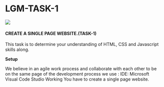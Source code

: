 # LGM-TASK-1
![](https://letsgrowmore.in/wp-content/uploads/2021/05/cropped-growmore-removebg-preview.png)
 
 #### CREATE A SINGLE PAGE WEBSITE.(TASK-1)
This task is to determine your understanding  of HTML, CSS and Javascript skills along.

**Setup**

We believe in an agile work process and collaborate with each other to be on the same page of the development process we use : 
IDE: Microsoft Visual Code Studio 
Working 
You have to create a single page website.

